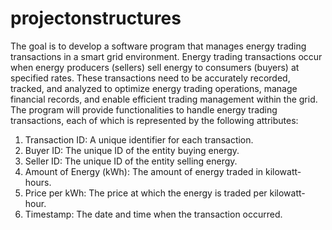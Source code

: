 # projectonstructures
The goal is to develop a software program that manages energy trading transactions in a smart grid environment. Energy trading transactions occur when energy producers (sellers) 
sell energy to consumers (buyers) at specified rates. These transactions need to be accurately recorded, tracked, and analyzed to optimize energy trading operations, 
manage financial records, and enable efficient trading management within the grid. The program will provide functionalities to handle energy trading transactions, each of which is represented by 
the following attributes:

1. Transaction ID: A unique identifier for each transaction.
2. Buyer ID: The unique ID of the entity buying energy.
3. Seller ID: The unique ID of the entity selling energy.
4. Amount of Energy (kWh): The amount of energy traded in kilowatt-hours.
5. Price per kWh: The price at which the energy is traded per kilowatt-hour.
6. Timestamp: The date and time when the transaction occurred.
